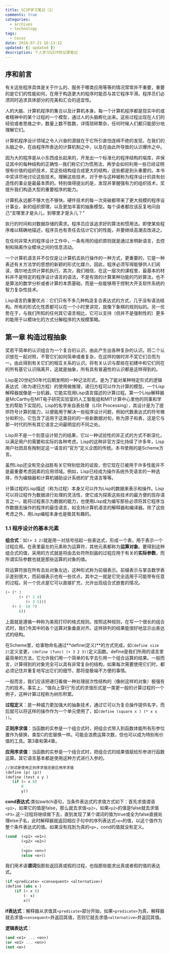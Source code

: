 ```yaml
---
title: SCIP学习笔记（1）
comments: true
categories:
  - archives
  - technology
tags:
  - Cocos
date: 2018-07-21 16:13:12
updated: {{ updated }}
description: 个人学习SICP的记录笔记
---
```


## 序和前言 ##

有关这些程序具体是关于什么的、服务于哪类应用等等的情况常常并不重要，重要的是它们的性能如何，在用于构造更大的程序时能否与其它程序平滑。程序员们必须同时追求具体部分的完美和汇合的适宜性。

人的大脑、计算机程序的集合以及计算机本身。每一个计算机程序都是现实中的或者精神中的某个过程的一个模型，通过人的头脑孵化出来。这些过程出现在人们的经验或者思维之中，数量上数不胜数，详情琐碎繁杂，任何时候人们都只能部分地理解它们。

计算机程序设计领域之令人兴奋的源就在于它所引直怕连绵不绝的发现，在我们的头脑之中，在由程序所表达的计算机制之中，以及在由此所导致的认识爆炸之中。

因为大的程序是从小东西成长起来的，开发出一个标准化的程序结构的塸库，并保证其中的每种结构的正确性--我们称它们为惯用法，再学会如何利用一些已经证明很有价值的组织技术，奖这些结构组合成更大的结构，这些都是到头重要的。本书中奖详尽地讨论这些技术。理解这些技术，对于参与这种被称为程序设计的具有创造性的事业是最最本质的。特别值得提出的是，发现并掌握强有力的组织技术，奖提升我们构造大型的重要程序的能力。

计算机永远都不够大也不够快。硬件技术的每一次突破都带来了更大规模的程序设计事业，新的组织原理，以及更加丰富的抽象模型。每个读者都应该反复地问自己“支哪里才是头儿，到哪里才是头儿？”

执行的时间和对数据存储的需求。程序员应该追求好的算法和惯用法。即使某些程序难以精确地描述，程序员也有责任去估计它们的性能，并要继续高潮去改进之。

在任何非常大的程序设计工作中，一条有用的组织原则就是通过发明新语言，去控制和隔离作业模块之间的信息流动。

一个计算机语言并不仅仅是让计算机去执行操作的一种方式，更重要的，它是一种表述有关方法学的思想的新颖的形式化媒介。因此，程序必须写得能够供人们阅读，偶尔地去供计算机执行。其次，我们相信，在这一层次的课程里，最基本的材料并不是特定的程序设计语言的语法，不是有效的计算某种功能的巧妙算法，也不是算法的数学分析或者计算的本质基础，而是一些能够用于控制大开支软件系统的智力复杂性技术。

Lisp语言扔重要优点：它们只有不多几种构造复合表达式的方式，几乎没有语法结构。所有的形式化性质都可以在一个小时里讲完，就像下象棋的规则似的。另一优势在于，与我们所知的任何其它语言相比，它可以支持（但并不是强制性的）更多的能用于以模块化的方式分解程序的大规模策略。

## 第一章 构造过程抽象 ##

奖若干简单的认识组合为一个复合的认识，由此产生出各种复杂的认识。将二个认识放在一起对照，不管它们如何简单或者复杂，在这样的做时并不奖它们合而为一。由此得到有关它们的相互关系的认识。将有关认识与那些在初建中和它们同在的所有基它认识隔离开，这就是抽象，所有具有普遍性的认识都是这样得到的。

Lisp是20世纪50年代后期发明的一种记法形式，是为了能对某种特定形式的逻辑表达式（称为递归方程）的使用做推理，递归方程可以作为计算的模型。一个Lisp解释器就像是一台机器，它能实现用Lisp语言描述的计算过程。第一个Lisp解释器是McCarthy在MIT电子研究实验室的人工智能组和MIT计算中心里他的同事和学生的帮助下实现的。Lisp的名字来自表处理（LISt Processing），其设计是为了提供符号计算的能力，以便能用于解决一些程序设计问题，例如代数表达式的符号微分和积分。它包含了适用于这类目的的一些新数据对旬，称为原子和表，这是它与那一时代的所有其它语言之间最明显的不同之处。

Lisp并不是一个刻意设计努力的结果，它以一种试验性的非正式的方式不断深化，以满足用户的需要和实际的各种考虑。Lisp的这种非官方深化持续了许多年，Lisp用户社团具有掏制定这一语言的“官方”定义企图的传统。本书使用的是Scheme方言。

虽然Lisp还没有完全战胜有关它特别低效的诋毁，但它现在已被用于许多性能并不是最重要考虑因素的应用领域。例如，Lisp已经成为操作系统外壳语言的一种选择，作为编辑器和计算机辅助设计系统的扩充语言等等。

计算过程的Lisp描述（称为过程）本身又可以作为Lisp的数据来表示和操作。Lisp可以将过程作为数据进行处理的灵活性，使它成为探索这些技术的最方便的现存语言之一。能将过程表示为数据的能力，也使用Lisp成为编写那些必须将其它程序当作数据去操作的程序的最佳语言，如支持计算机语言的解释器和编译器。除了这些考虑之外，用Lisp编程本身也是极其有趣的。

### 1.1 程序设计的基本元素 ###

**组合式**：如`(+ 3 2)`就是用一对括号括起一些表达式，形成一个表，用于表示一个过程应用。在表里最左的元素称为运算符，其他元素都称为**运算对象**。要得到这种组合式的值，采用的方式就是将由去处符所刻画的过程应用于有关的**实际参数**，而所谓实际参数也就是那些运算的对象的值。

将运算符放在所有去处对象左边，这种形式称为前缀表示。前缀表示与掌击数学表示差别很大，而前缀表示也有一些优点，其中之一就是它完全适用于可能带有任意的过程。另一个优点是它可以直接扩充，允许出现组合式嵌套的情况。

```Scheme
(+ (* 3
      (+ (* 2 4)
         (+ 3 5)))
   (+ (- 10 7)
      6))
```

上面就是遵循一种称为美观打印的格式规则。按照这种规则，在写一个很长的组合式时，我们令其中的各个运算对象垂直对齐。这样排列的结果能很好地显示出表达式的结构。

在Scheme里，给事物命名通过**define(定义)**的方式完成，如`(define size 2)`定义变更，`(define (func) (+ 3 2 3))`定义函数。define是我们所用的语言里最简单的方法，它允许我们用一个简单的名字去引用一个组合运算的结果。一般而言，计算得到的对象完全可以具有非常复杂的结构，如果每次需要使用它们时，都必须记住并重复地写出它们的细节，那将是极端不方便的事情。

一般而言，我们应该把递归看做一种处理层次性结构的（像树这样的对象）极强有力的技术。事实上，“值向上穿行”形式的求值形式是一类更一般的计算过程的一个例子，这种计算过程称为树形积累。

**过程定义**：是一种威力更加强大的抽象技术，通过它可以为复合操作提供名字，而后就可以将这样的操作作为一个单元使用了，如`(define (square x ) (* x x ))`。

**正则序求值**：当函数的实参是一个组合式时，把组合式带入到函数体能所有形参位置作为替换，类型C的宏替换一样。可能会浪费运算次数，但也可以成为特别有价值的工具。第3章和第4章。

**应用序求值**：当函数的实参是一个组合式时，把组合式的结果值赋给形参进行函数运算。其它语言基本都是使用这种方式进行入参的。

```Scheme
//测试是使用正则序求值还是应用序求值
(define (p) (p))
(define (test x y )
   (if (= x 0)
       0
       y))
```

**cond表达式**:类似switch语句，当条件表达式的求值方式如下：首先求值谓语`<p1>`，如果它的值是false，那么就去求值`<p2>`，如果`<p2>`的值是false就去求值`<P3>`.这一过程将继续做下去，直到发现了某个谓词的值为true或全为false直接处理else子名，此时解释器就返回相应子句中的序列表达式`<e>`的值，以这个值作为整个条件表达式的值。如果没有找到为真的`<p>`，cond的值就没有定义。

```Scheme
(cond  (<p1> <e1>)      
	   (<p2> <e2>)
		...
	   (<pn> <en>)
       (else <e>)）
```

我们用术语**谓词**指那些返回真或假的过程，也指那些能求出真或者假的值的表达式。

```Scheme
(if <predicate> <consequent> <alternative>)
(define (abs x )
    (if (< x 0)
        (- x)
        x))
```

**if表达式**：解释器从求值其`<predicate>`部分开始，如果`<predicate>`为真，解释器就去求值`<consequent>`并返回其值，否则它就去求值`<alternative>`并返回其值。

**逻辑表达式**：

```Scheme
(and <e1> ... <en>)
(or <e1> ... <en>)
(not <e>)
```
